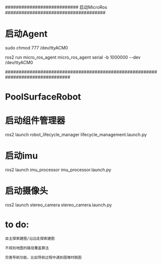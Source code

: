 ########################### 启动MicroRos #####################################
# 启动Agent
sudo chmod 777 /dev/ttyACM0

ros2 run micro_ros_agent micro_ros_agent serial -b 1000000 --dev /dev/ttyACM0


################################################################################
# PoolSurfaceRobot

# 启动组件管理器
ros2 launch robot_lifecycle_manager lifecycle_management.launch.py

# 启动imu
ros2 launch imu_processor imu_processor.launch.py

# 启动摄像头
ros2 launch stereo_camera stereo_camera.launch.py


# to do:
    自主探索建图/沿边走探索建图

    不规则地图的路径覆盖算法

    完善导航功能，比如导航过程中遇到困难时脱困

